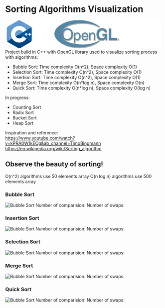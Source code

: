 # Sorting Algorithms Visualization
![C++](img/tech.png)  
Project build in C++ with OpenGL library used to visualize sorting process with algorithms:
- Bubble Sort: Time complexity O(n^2), Space complexity O(1)
- Selection Sort: Time complexity O(n^2), Space complexity O(1)
- Insertion Sort: Time complexity O(n^2), Space complexity O(1)
- Merge Sort: Time complexity O(n*log n), Space complexity O(n)
- Quick Sort: Time complexity O(n*log n), Space complexity O(log n)

In progress:
- Counting Sort
- Radix Sort
- Bucket Sort
- Heap Sort

Inspiration and reference:   
https://www.youtube.com/watch?v=kPRA0W1kECg&ab_channel=TimoBingmann   
https://en.wikipedia.org/wiki/Sorting_algorithm

## Observe the beauty of sorting!
O(n^2) algorithms use 50 elements array
O(n log n) algorithms use 500 elements array
### Bubble Sort
![Bubble Sort](resutls/bubbleSort.gif)
Number of comparision:
Number of swaps:

### Insertion Sort
![Bubble Sort](resutls/insertionSort.gif)
Number of comparision:
Number of swaps:

### Selection Sort
![Bubble Sort](resutls/selectionSort.gif)
Number of comparision:
Number of swaps:

### Merge Sort
![Bubble Sort](resutls/mergeSort.gif)
Number of comparision:
Number of swaps:

### Quick Sort
![Bubble Sort](resutls/quickSort.gif)
Number of comparision:
Number of swaps: